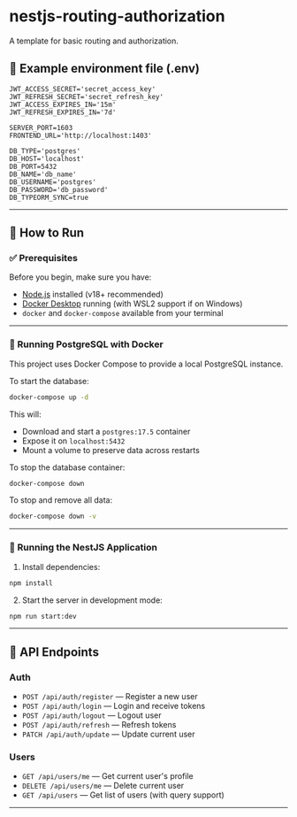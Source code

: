 # nestjs-routing-authorization

A template for basic routing and authorization.

## 📄 Example environment file (.env)

```env
JWT_ACCESS_SECRET='secret_access_key'
JWT_REFRESH_SECRET='secret_refresh_key' 
JWT_ACCESS_EXPIRES_IN='15m'
JWT_REFRESH_EXPIRES_IN='7d'

SERVER_PORT=1603
FRONTEND_URL='http://localhost:1403'

DB_TYPE='postgres'
DB_HOST='localhost'
DB_PORT=5432
DB_NAME='db_name'
DB_USERNAME='postgres'
DB_PASSWORD='db_password'
DB_TYPEORM_SYNC=true

```

---

## 🚀 How to Run

### ✅ Prerequisites

Before you begin, make sure you have:

- [Node.js](https://nodejs.org/) installed (v18+ recommended)
- [Docker Desktop](https://www.docker.com/products/docker-desktop/) running (with WSL2 support if on Windows)
- `docker` and `docker-compose` available from your terminal

---

### 🐘 Running PostgreSQL with Docker

This project uses Docker Compose to provide a local PostgreSQL instance.

To start the database:

```bash
docker-compose up -d
```

This will:
- Download and start a `postgres:17.5` container
- Expose it on `localhost:5432`
- Mount a volume to preserve data across restarts

To stop the database container:

```bash
docker-compose down
```

To stop and remove all data:

```bash
docker-compose down -v
```

---

### 🧪 Running the NestJS Application

1. Install dependencies:

```bash
npm install
```

2. Start the server in development mode:

```bash
npm run start:dev
```

---

## 📡 API Endpoints

### Auth
- `POST /api/auth/register` — Register a new user
- `POST /api/auth/login` — Login and receive tokens
- `POST /api/auth/logout` — Logout user
- `POST /api/auth/refresh` — Refresh tokens
- `PATCH /api/auth/update` — Update current user

### Users
- `GET /api/users/me` — Get current user's profile
- `DELETE /api/users/me` — Delete current user
- `GET /api/users` — Get list of users (with query support)

---
